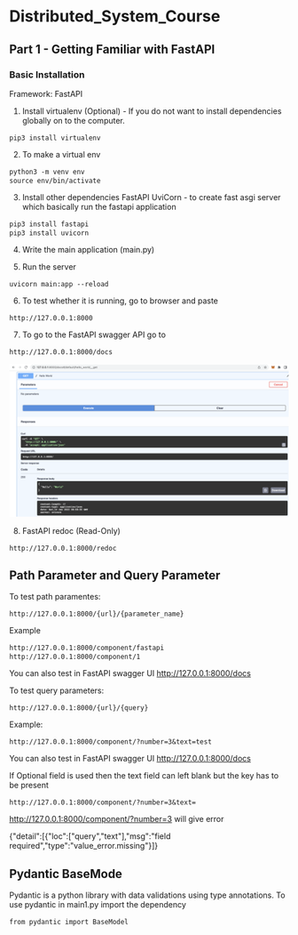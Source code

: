 # Distributed_System_Course
## Part 1 - Getting Familiar with FastAPI
### Basic Installation
Framework: FastAPI
1. Install virtualenv (Optional) - If you do not want to install dependencies globally on to the computer.
```
pip3 install virtualenv
```

2. To make a virtual env
```
python3 -m venv env
source env/bin/activate
```

3. Install other dependencies
FastAPI
UviCorn - to create fast asgi server which basically run the fastapi application
```
pip3 install fastapi
pip3 install uvicorn 
```

4. Write the main application (main.py)

5. Run the server
```
uvicorn main:app --reload
```

6. To test whether it is running, go to browser and paste
```
http://127.0.0.1:8000
```

7. To go to the FastAPI swagger API go to 
```
http://127.0.0.1:8000/docs
```
![FastAPI Docs](images/fastapi.png)


8. FastAPI redoc (Read-Only)
```
http://127.0.0.1:8000/redoc
```

## Path Parameter and  Query Parameter
To test path paramentes:
```
http://127.0.0.1:8000/{url}/{parameter_name}
```
Example
```
http://127.0.0.1:8000/component/fastapi
http://127.0.0.1:8000/component/1
```
You can also test in FastAPI swagger UI
http://127.0.0.1:8000/docs

To test query parameters:
```
http://127.0.0.1:8000/{url}/{query}
```
Example:
```
http://127.0.0.1:8000/component/?number=3&text=test
```
You can also test in FastAPI swagger UI http://127.0.0.1:8000/docs  

If Optional field is used then the text field can left blank but the key has to be present
```
http://127.0.0.1:8000/component/?number=3&text=
```
http://127.0.0.1:8000/component/?number=3 will give error  

{"detail":[{"loc":["query","text"],"msg":"field required","type":"value_error.missing"}]}

## Pydantic BaseMode

Pydantic is a python library with data validations using type annotations.
To use pydantic in main1.py import the dependency
```
from pydantic import BaseModel
```
